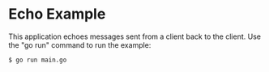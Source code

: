 # Echo Example

This application echoes messages sent from a client back to the client. Use the "go run" command to run the example:

    $ go run main.go

